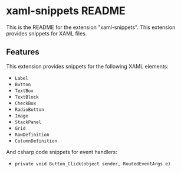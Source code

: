 # xaml-snippets README

This is the README for the extension "xaml-snippets". This extension provides snippets for XAML files.

## Features

This extension provides snippets for the following XAML elements:

* `Label`
* `Button`
* `TextBox`
* `TextBlock`
* `CheckBox`
* `RadioButton`
* `Image`
* `StackPanel`
* `Grid`
* `RowDefinition`
* `ColumnDefinition`

And csharp code snippets for event handlers:

* `private void Button_Click(object sender, RoutedEventArgs e)`